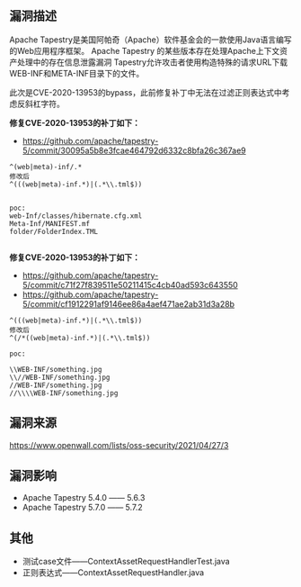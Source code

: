 ## 漏洞描述

Apache Tapestry是美国阿帕奇（Apache）软件基金会的一款使用Java语言编写的Web应用程序框架。 
Apache Tapestry 的某些版本存在处理Apache上下文资产处理中的存在信息泄露漏洞
Tapestry允许攻击者使用构造特殊的请求URL下载WEB-INF和META-INF目录下的文件。

此次是CVE-2020-13953的bypass，此前修复补丁中无法在过滤正则表达式中考虑反斜杠字符。

**修复CVE-2020-13953的补丁如下：**

- https://github.com/apache/tapestry-5/commit/30095a5b8e3fcae464792d6332c8bfa26c367ae9

```
^(web|meta)-inf/.*
修改后
^(((web|meta)-inf.*)|(.*\\.tml$))


poc:
web-Inf/classes/hibernate.cfg.xml
Meta-Inf/MANIFEST.mf
folder/FolderIndex.TML
        
```

**修复CVE-2020-13953的补丁如下：**
- https://github.com/apache/tapestry-5/commit/c71f27f839511e50211415c4cb40ad593c643550
- https://github.com/apache/tapestry-5/commit/cf1912291af9146ee86a4aef471ae2ab31d3a28b

```
^(((web|meta)-inf.*)|(.*\\.tml$))
修改后
^(/*((web|meta)-inf.*)|(.*\\.tml$))

poc:

\\WEB-INF/something.jpg
\\//WEB-INF/something.jpg
//WEB-INF/something.jpg
//\\\\WEB-INF/something.jpg
```

## 漏洞来源
https://www.openwall.com/lists/oss-security/2021/04/27/3


## 漏洞影响
- Apache Tapestry 5.4.0 —— 5.6.3
- Apache Tapestry 5.7.0 —— 5.7.2

## 其他
- 测试case文件——ContextAssetRequestHandlerTest.java
- 正则表达式——ContextAssetRequestHandler.java



